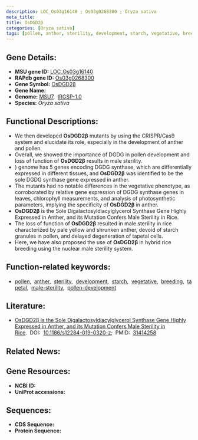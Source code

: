 ```yaml
---
description: LOC_Os03g16140 ; Os03g0268300 ; Oryza sativa
meta_title:
title: OsDGD2β
categories: [Oryza sativa]
tags: [pollen, anther, sterility, development, starch, vegetative, breeding, tapetal, male sterility, pollen development]
---
```


## Gene Details:
- **MSU gene ID:** [LOC_Os03g16140](http://rice.uga.edu/cgi-bin/ORF_infopage.cgi?orf=LOC_Os03g16140)  
- **RAPdb gene ID:** [Os03g0268300](https://rapdb.dna.affrc.go.jp/locus/?name=Os03g0268300)  
- **Gene Symbol:** <u>OsDGD2β</u>
- **Gene Name:**
- **Genome:**  [MSU7](http://rice.uga.edu/),&nbsp;&nbsp;[IRGSP-1.0](https://rapdb.dna.affrc.go.jp/download/irgsp1.html)
- **Species:** *Oryza sativa*

## Functional Descriptions:
   - We then developed **OsDGD2β** mutants by using the CRISPR/Cas9 system and elucidate its role, especially in the development of anther and pollen.
   - Overall, we showed the importance of DGDG in pollen development and loss of function of **OsDGD2β** results in male sterility.
   - ) genome has 5 genes encoding DGDG synthase, which are differentially expressed in different tissues, and **OsDGD2β** was identified to be the sole DGDG synthase gene expressed in anther.
   - The mutants had no notable differences in the vegetative phenotype, as corroborated by relative gene expression of DGDG synthase genes in leaves, chlorophyll measurements, and analysis of photosynthetic parameters, implying the specificity of **OsDGD2β** in anther.
   - **OsDGD2β** is the Sole Digalactosyldiacylglycerol Synthase Gene Highly Expressed in Anther, and its Mutation Confers Male Sterility in Rice.
   - The loss of function of **OsDGD2β** resulted in male sterility in rice characterized by pale yellow and shrunken anther, devoid of starch granules in pollen, and delayed degeneration of tapetal cells.
   - Here, we have also proposed the use of **OsDGD2β** in hybrid rice breeding using the nuclear male sterility system.

## Function-related keywords:
   - [pollen](/tags/pollen/),&nbsp;&nbsp;[anther](/tags/anther/),&nbsp;&nbsp;[sterility](/tags/sterility/),&nbsp;&nbsp;[development](/tags/development/),&nbsp;&nbsp;[starch](/tags/starch/),&nbsp;&nbsp;[vegetative](/tags/vegetative/),&nbsp;&nbsp;[breeding](/tags/breeding/),&nbsp;&nbsp;[tapetal](/tags/tapetal/),&nbsp;&nbsp;[male-sterility](/tags/male-sterility/),&nbsp;&nbsp;[pollen-development](/tags/pollen-development/)

## Literature:
   - [OsDGD2β is the Sole Digalactosyldiacylglycerol Synthase Gene Highly Expressed in Anther, and its Mutation Confers Male Sterility in Rice](https://www.doi.org/10.1186/s12284-019-0320-z).&nbsp;&nbsp;DOI:&nbsp;&nbsp;[10.1186/s12284-019-0320-z](https://www.doi.org/10.1186/s12284-019-0320-z);&nbsp;&nbsp;PMID:&nbsp;&nbsp;[31414258](https://pubmed.ncbi.nlm.nih.gov/31414258/)

## Related News:

## Gene Resources:
- **NCBI ID:**  []()
- **UniProt accessions:** [](https://www.uniprot.org/uniprotkb//entry)

## Sequences:
- **CDS Sequence:**
- **Protein Sequence:**
